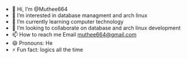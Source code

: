 - 👋 Hi, I’m @Muthee664
- 👀 I’m interested in database managment and arch linux 
- 🌱 I’m currently learning computer technology
- 💞️ I’m looking to collaborate on database and arch linux development
- 📫 How to reach me Email muthee664@gmail.com
- 😄 Pronouns: He
- ⚡ Fun fact: logics all the time

<!---
Muthee664/Muthee664 is a ✨ special ✨ repository because its `README.md` (this file) appears on your GitHub profile.
You can click the Preview link to take a look at your changes.
--->
